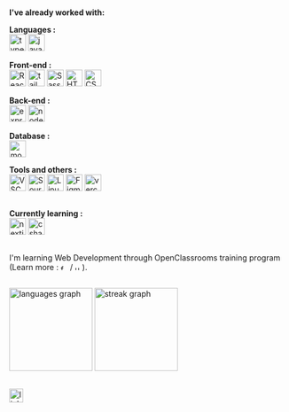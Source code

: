 ### 
<div align="left">
 
  **I've already worked with:**
  
  **Languages :**
  <br>
  <img src="https://skillicons.dev/icons?i=ts" height="30" alt="typescript logo"  />
  <img src="https://skillicons.dev/icons?i=js" height="30" alt="javascript logo"  />
  
  **Front-end :**
  <br>
  <img src="https://skillicons.dev/icons?i=react" height="30" alt="React logo"  />
  <img src="https://skillicons.dev/icons?i=tailwind" height="30" alt="tailwindcss logo"  />
  <img src="https://skillicons.dev/icons?i=sass" height="30" alt="Sass logo"  />
  <img src="https://skillicons.dev/icons?i=html" height="30" alt="HTML5 logo"  />
  <img src="https://skillicons.dev/icons?i=css" height="30" alt="CSS3 logo"  />

  **Back-end :**
  <br>
  <img src="https://skillicons.dev/icons?i=express" height="30" alt="express logo"  />
  <img src="https://skillicons.dev/icons?i=nodejs" height="30" alt="nodejs logo"  />

  **Database :**
  <br>
  <img src="https://skillicons.dev/icons?i=mongodb" height="30" alt="mongodb logo"  />

  **Tools and others :**
  <br>
  <img src="https://cdn.jsdelivr.net/gh/devicons/devicon/icons/vscode/vscode-original.svg" height="30" alt="VSCode logo"  />
  <img src="https://cdn.worldvectorlogo.com/logos/sourcetree-1.svg" height="30" alt="SourceTree logo"  />
  <img src="https://cdn.jsdelivr.net/gh/devicons/devicon/icons/linux/linux-original.svg" height="30" alt="Linux logo"  />
  <img src="https://skillicons.dev/icons?i=figma" height="30" alt="Figma logo"  />
  <img src="https://skillicons.dev/icons?i=vercel" height="30" alt="vercel logo"  />
</div>

##

<div align="left">
  
  **Currently learning :**
  <br>
  <img src="https://skillicons.dev/icons?i=nextjs" height="30" alt="nextjs logo"  />
  <img src="https://skillicons.dev/icons?i=cs" height="30" alt="csharp logo"  />
</div>

##

<p align="left">I'm learning Web Development through OpenClassrooms training program (Learn more : <a href="https://openclassrooms.com/fr/paths/899-developpeur-web"><img src="https://flagicons.lipis.dev/flags/4x3/fr.svg" height="10" alt="french flag"/><img width="3"/></a> / <a href="https://openclassrooms.com/en/paths/903-web-developer"><img src="https://flagicons.lipis.dev/flags/4x3/gb.svg" height="10" alt="uk flag"/><img width="3"/></a>).</p>

##
###

<div align="left">
  <img src="https://github-readme-stats.vercel.app/api/top-langs?username=thmsrzk&locale=en&hide_title=false&layout=compact&card_width=320&langs_count=5&theme=dracula&hide_border=false&order=2" height="150" alt="languages graph"  />
  <img src="https://streak-stats.demolab.com?user=thmsrzk&locale=en&mode=daily&theme=dracula&hide_border=false&border_radius=5&order=3" height="150" alt="streak graph"  />
</div>

###
##
<div align="left">
  <a href="https://linkedin.com/in/thomas-rzk" target="_blank">
    <img src="https://upload.wikimedia.org/wikipedia/commons/8/81/LinkedIn_icon.svg" height="25" alt="linkedin logo"/>
  </a>
</div>
